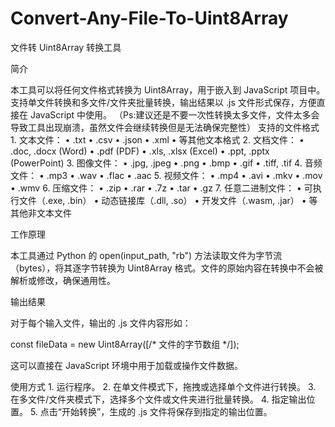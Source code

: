 # Convert-Any-File-To-Uint8Array
文件转 Uint8Array 转换工具

简介

本工具可以将任何文件格式转换为 Uint8Array，用于嵌入到 JavaScript 项目中。支持单文件转换和多文件/文件夹批量转换，输出结果以 .js 文件形式保存，方便直接在 JavaScript 中使用。
（Ps:建议还是不要一次性转换太多文件，文件太多会导致工具出现崩溃，虽然文件会继续转换但是无法确保完整性）
支持的文件格式
	1.	文本文件：
	•	.txt
	•	.csv
	•	.json
	•	.xml
	•	等其他文本格式
	2.	文档文件：
	•	.doc, .docx (Word)
	•	.pdf (PDF)
	•	.xls, .xlsx (Excel)
	•	.ppt, .pptx (PowerPoint)
	3.	图像文件：
	•	.jpg, .jpeg
	•	.png
	•	.bmp
	•	.gif
	•	.tiff, .tif
	4.	音频文件：
	•	.mp3
	•	.wav
	•	.flac
	•	.aac
	5.	视频文件：
	•	.mp4
	•	.avi
	•	.mkv
	•	.mov
	•	.wmv
	6.	压缩文件：
	•	.zip
	•	.rar
	•	.7z
	•	.tar
	•	.gz
	7.	任意二进制文件：
	•	可执行文件（.exe, .bin）
	•	动态链接库（.dll, .so）
	•	开发文件（.wasm, .jar）
	•	等其他非文本文件

工作原理

本工具通过 Python 的 open(input_path, "rb") 方法读取文件为字节流（bytes），将其逐字节转换为 Uint8Array 格式。文件的原始内容在转换中不会被解析或修改，确保通用性。

输出结果

对于每个输入文件，输出的 .js 文件内容形如：

const fileData = new Uint8Array([/* 文件的字节数组 */]);

这可以直接在 JavaScript 环境中用于加载或操作文件数据。

使用方式
	1.	运行程序。
	2.	在单文件模式下，拖拽或选择单个文件进行转换。
	3.	在多文件/文件夹模式下，选择多个文件或文件夹进行批量转换。
	4.	指定输出位置。
	5.	点击“开始转换”，生成的 .js 文件将保存到指定的输出位置。
